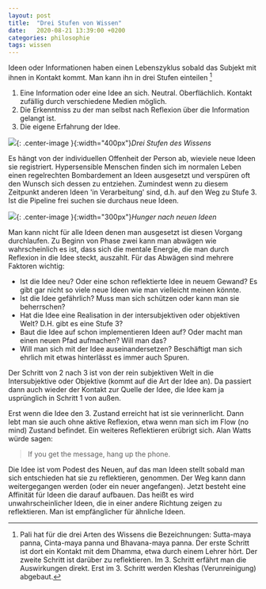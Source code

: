 ```yaml
---
layout: post
title:  "Drei Stufen von Wissen"
date:   2020-08-21 13:39:00 +0200
categories: philosophie
tags: wissen
---
```


Ideen oder Informationen haben einen Lebenszyklus sobald das Subjekt mit ihnen in Kontakt kommt. Man kann ihn in drei Stufen einteilen [^1]

[^1]: Pali hat für die drei Arten des Wissens die Bezeichnungen: Sutta-maya panna, Cinta-maya panna und Bhavana-maya panna.  Der erste Schritt ist dort ein Kontakt mit dem Dhamma, etwa durch einem Lehrer hört. Der zweite Schritt ist darüber zu reflektieren. Im 3. Schritt erfährt man die Auswirkungen direkt. Erst im 3. Schritt werden Kleshas (Verunreinigung) abgebaut.


1. Eine Information oder eine Idee an sich. Neutral. Oberflächlich. Kontakt zufällig durch verschiedene Medien möglich. 
2. Die Erkenntniss zu der man selbst nach Reflexion über die Information gelangt ist.
3. Die eigene Erfahrung der Idee.

![]({{'/assets/images/three_states.jpg'}}){: .center-image }{:width="400px"}*Drei Stufen des Wissens*


Es hängt von der individuellen Offenheit der Person ab, wieviele neue Ideen sie registriert. Hypersensible Menschen finden sich im normalen Leben einen regelrechten Bombardement an Ideen ausgesetzt und verspüren oft den Wunsch sich dessen zu entziehen. Zumindest wenn zu diesem Zeitpunkt anderen Ideen 'in Verarbeitung' sind, d.h. auf den Weg zu Stufe 3. Ist die Pipeline frei suchen sie durchaus neue Ideen.

![]({{'/assets/images/hungry_mind.jpg'}}){: .center-image }{:width="300px"}*Hunger nach neuen Ideen*


Man kann nicht für alle Ideen denen man ausgesetzt ist diesen Vorgang durchlaufen. Zu Beginn von Phase zwei kann man abwägen wie wahrscheinlich es ist, dass sich die mentale Energie, die man durch Reflexion in die Idee steckt, auszahlt. Für das Abwägen sind mehrere Faktoren wichtig:
 - Ist die Idee neu? Oder eine schon reflektierte Idee in neuem Gewand? Es gibt gar nicht so viele neue Ideen wie man vielleicht meinen könnte.
 - Ist die Idee gefährlich? Muss man sich schützen oder kann man sie beherrschen?
 - Hat die Idee eine Realisation in der intersubjektiven oder objektiven Welt? D.H. gibt es eine Stufe 3?
 - Baut die Idee auf schon implementieren Ideen auf? Oder macht man einen neuen Pfad aufmachen? Will man das?
 - Will man sich mit der Idee auseinandersetzen? Beschäftigt man sich ehrlich mit etwas hinterlässt es immer auch Spuren.

Der Schritt von 2 nach 3 ist von der rein subjektiven Welt in die Intersubjektive oder Objektive (kommt auf die Art der Idee an). Da passiert dann auch wieder der Kontakt zur Quelle der Idee, die Idee kam ja usprünglich in Schritt 1 von außen.

Erst wenn die Idee den 3. Zustand erreicht hat ist sie verinnerlicht. Dann lebt man sie auch ohne aktive Reflexion, etwa wenn man sich im Flow (no mind) Zustand befindet. Ein weiteres Reflektieren erübrigt sich. Alan Watts würde sagen:
 > If you get the message, hang up the phone.

Die Idee ist vom Podest des Neuen, auf das man Ideen stellt sobald man sich entschieden hat sie zu reflektieren, genommen. Der Weg kann dann weitergegangen werden (oder ein neuer angefangen). Jetzt besteht eine Affinität für Ideen die darauf aufbauen. Das heißt es wird unwahrscheinlicher Ideen, die in einer andere Richtung zeigen zu reflektieren. Man ist empfänglicher für ähnliche Ideen. 

